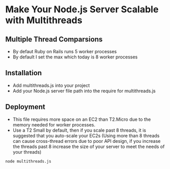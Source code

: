 # Make Your Node.js Server Scalable with Multithreads

## Multiple Thread Comparsions
- By defaut Ruby on Rails runs 5 worker processes
- By default I set the max which today is 8 worker processes

## Installation
- Add multithreads.js into your project
- Add your Node.js server file path into the require for multithreads.js

## Deployment
- This file requires more space on an EC2 than T2.Micro due to the memory needed for worker processes.
- Use a T2 Small by default, then if you scale past 8 threads, it is suggested that you auto-scale your EC2s
(Using more than 8 threads can cause cross-thread errors due to poor API design, if you increase the threads past 8 increase the size of your server to meet the needs of your threads)

```
node multithreads.js
```
